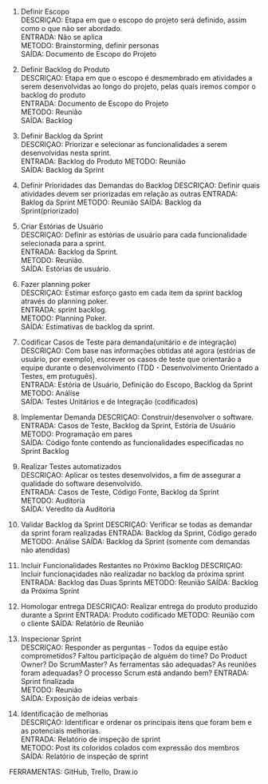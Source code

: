 1.  Definir Escopo    
DESCRIÇAO: Etapa em que o escopo do projeto será definido, assim como o que não ser abordado.    
ENTRADA: Não se aplica    
METODO: Brainstorming, definir personas     
SAÍDA: Documento de Escopo do Projeto    

2. Definir Backlog do Produto  
DESCRIÇAO: Etapa em que o escopo é desmembrado em atividades a serem desenvolvidas ao longo do projeto, pelas quais iremos compor o backlog do produto  
ENTRADA: Documento de Escopo do Projeto  
METODO: Reunião   
SAÍDA: Backlog  

3. Definir Backlog da Sprint  
DESCRIÇAO: Priorizar e selecionar as funcionalidades a serem desenvolvidas nesta sprint.  
ENTRADA: Backlog do Produto 
METODO: Reunião   
SAÍDA: Backlog da Sprint 

4. Definir Prioridades das Demandas do Backlog
DESCRIÇAO: Definir quais atividades devem ser priorizadas em relação as outras
ENTRADA: Baklog da Sprint
METODO: Reunião
SAÍDA: Backlog da Sprint(priorizado)

5. Criar Estórias de Usuário  
DESCRIÇAO: Definir as estórias de usuário para cada funcionalidade selecionada para a sprint.  
ENTRADA: Backlog da Sprint.  
METODO: Reunião.  
SAÍDA: Estórias de usuário.  

6. Fazer planning poker  
DESCRIÇAO: Estimar esforço gasto em cada item da sprint backlog através do planning poker.  
ENTRADA: sprint backlog.  
METODO: Planning Poker.  
SAÍDA: Estimativas de backlog da sprint.  

7. Codificar Casos de Teste para demanda(unitário e de integração)  
DESCRIÇAO: Com base nas informações obtidas até agora (estórias de usuário, por exemplo), escrever os casos de teste que orientarão a equipe durante o desenvolvimento (TDD - Desenvolvimento Orientado a Testes, em protuguês).  
ENTRADA: Estória de Usuário, Definição do Escopo, Backlog da Sprint  
METODO: Análise  
SAÍDA: Testes Unitários e de Integração (codificados)  

8. Implementar Demanda
DESCRIÇAO: Construir/desenvolver o software.  
ENTRADA: Casos de Teste, Backlog da Sprint, Estória de Usuário   
METODO: Programação em pares  
SAÍDA: Código fonte contendo as funcionalidades especificadas no Sprint Backlog  

9. Realizar Testes automatizados   
DESCRIÇAO: Aplicar os testes desenvolvidos, a fim de assegurar a qualidade do software desenvolvido.  
ENTRADA: Casos de Teste, Código Fonte, Backlog da Sprint  
METODO: Auditoria  
SAÍDA: Veredito da Auditoria  

10. Validar Backlog da Sprint
DESCRIÇAO: Verificar se todas as demandar da sprint foram realizadas
ENTRADA: Backlog da Sprint, Código gerado
METODO: Análise
SAÍDA: Backlog da Sprint (somente com demandas não atendidas)

11. Incluir Funcionalidades Restantes no Próximo Backlog
DESCRIÇAO: Incluir funcionaçidades não realizadar no backlog da próxima sprint
ENTRADA: Backlog das Duas Sprints
METODO: Reunião
SAÍDA: Backlog da Próxima Sprint

12. Homologar entrega
DESCRIÇAO: Realizar entrega do produto produzido durante a Sprint
ENTRADA: Produto codificado
METODO: Reunião com o cliente
SAÍDA: Relatório de Reunião

13. Inspecionar Sprint  
DESCRIÇAO: Responder as perguntas - Todos da equipe estão comprometidos? Faltou participação de alguém do time? Do Product Owner? Do ScrumMaster? As ferramentas são adequadas? As reuniões foram adequadas? O processo Scrum está andando bem? 
ENTRADA: Sprint finalizada   
METODO: Reunião  
SAÍDA: Exposição de ideias verbais  

14. Identificação de melhorias  
DESCRIÇAO: Identificar e ordenar os principais itens que foram bem e as potenciais melhorias.  
ENTRADA: Relatório de inspeção de sprint  
METODO: Post its coloridos colados com expressão dos membros   
SAÍDA: Relatório de inspeção de sprint  

FERRAMENTAS: GitHub, Trello, Draw.io  
